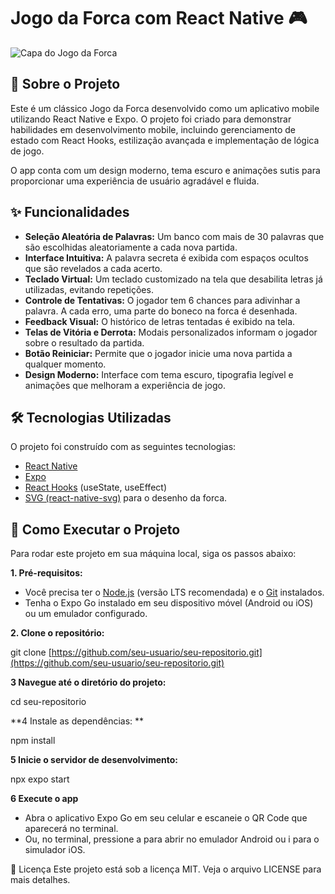 # Jogo da Forca com React Native 🎮

![Capa do Jogo da Forca](https://placehold.co/800x400/1a1a1a/ffffff?text=Jogo+da+Forca&font=montserrat)

## 📜 Sobre o Projeto

Este é um clássico Jogo da Forca desenvolvido como um aplicativo mobile utilizando React Native e Expo. O projeto foi criado para demonstrar habilidades em desenvolvimento mobile, incluindo gerenciamento de estado com React Hooks, estilização avançada e implementação de lógica de jogo.

O app conta com um design moderno, tema escuro e animações sutis para proporcionar uma experiência de usuário agradável e fluida.

## ✨ Funcionalidades

* **Seleção Aleatória de Palavras:** Um banco com mais de 30 palavras que são escolhidas aleatoriamente a cada nova partida.
* **Interface Intuitiva:** A palavra secreta é exibida com espaços ocultos que são revelados a cada acerto.
* **Teclado Virtual:** Um teclado customizado na tela que desabilita letras já utilizadas, evitando repetições.
* **Controle de Tentativas:** O jogador tem 6 chances para adivinhar a palavra. A cada erro, uma parte do boneco na forca é desenhada.
* **Feedback Visual:** O histórico de letras tentadas é exibido na tela.
* **Telas de Vitória e Derrota:** Modais personalizados informam o jogador sobre o resultado da partida.
* **Botão Reiniciar:** Permite que o jogador inicie uma nova partida a qualquer momento.
* **Design Moderno:** Interface com tema escuro, tipografia legível e animações que melhoram a experiência de jogo.

## 🛠️ Tecnologias Utilizadas

O projeto foi construído com as seguintes tecnologias:

* [React Native](https://reactnative.dev/)
* [Expo](https://expo.dev/)
* [React Hooks](https://reactjs.org/docs/hooks-intro.html) (useState, useEffect)
* [SVG (react-native-svg)](https://github.com/react-native-svg/react-native-svg) para o desenho da forca.

## 🚀 Como Executar o Projeto

Para rodar este projeto em sua máquina local, siga os passos abaixo:

**1. Pré-requisitos:**

* Você precisa ter o [Node.js](https://nodejs.org/en/) (versão LTS recomendada) e o [Git](https://git-scm.com/) instalados.
* Tenha o Expo Go instalado em seu dispositivo móvel (Android ou iOS) ou um emulador configurado.

**2. Clone o repositório:**

git clone [https://github.com/seu-usuario/seu-repositorio.git](https://github.com/seu-usuario/seu-repositorio.git)

**3 Navegue até o diretório do projeto:**

cd seu-repositorio

**4 Instale as dependências: **

npm install

**5 Inicie o servidor de desenvolvimento:**

npx expo start

**6 Execute o app**

* Abra o aplicativo Expo Go em seu celular e escaneie o QR Code que aparecerá no terminal.
* Ou, no terminal, pressione a para abrir no emulador Android ou i para o simulador iOS.

📄 Licença
Este projeto está sob a licença MIT. Veja o arquivo LICENSE para mais detalhes.


